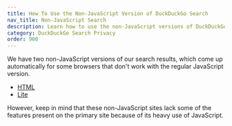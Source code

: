 ```yaml
---
title: How To Use the Non-JavaScript Version of DuckDuckGo Search
nav_title: Non-JavaScript Search
description: Learn how to use the non-JavaScript versions of DuckDuckGo Private Search.
category: DuckDuckGo Search Privacy
order: 900
---
```


<p>
    We have two non-JavaScript versions of our search results, which come up
    automatically for some browsers that don't work with the regular JavaScript
    version.
</p>

<ul>
    <li><a href="https://duckduckgo.com/html">HTML</a></li>
    <li><a href="https://duckduckgo.com/lite">Lite</a></li>
</ul>
<p>
    However, keep in mind that these non-JavaScript sites lack some of the
    features present on the primary site because of its heavy use of JavaScript.
</p>
